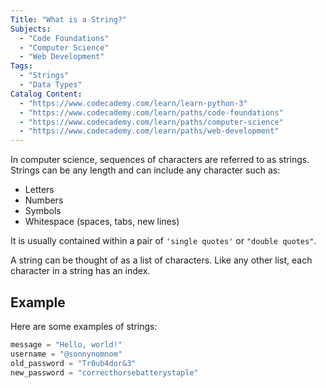 ```yaml
---
Title: "What is a String?"
Subjects:
  - "Code Foundations"
  - "Computer Science"
  - "Web Development"
Tags: 
  - "Strings"
  - "Data Types"
Catalog Content:  
  - "https://www.codecademy.com/learn/learn-python-3"
  - "https://www.codecademy.com/learn/paths/code-foundations"
  - "https://www.codecademy.com/learn/paths/computer-science"
  - "https://www.codecademy.com/learn/paths/web-development"
---
```


In computer science, sequences of characters are referred to as strings. Strings can be any length and can include any character such as:
 
- Letters
- Numbers
- Symbols
- Whitespace (spaces, tabs, new lines)

It is usually contained within a pair of `'single quotes'` or `"double quotes"`.

A string can be thought of as a list of characters. Like any other list, each character in a string has an index.

## Example

Here are some examples of strings:

```py
message = "Hello, world!"
username = "@sonnynomnom"
old_password = "Tr0ub4dor&3"
new_password = "correcthorsebatterystaple"
```